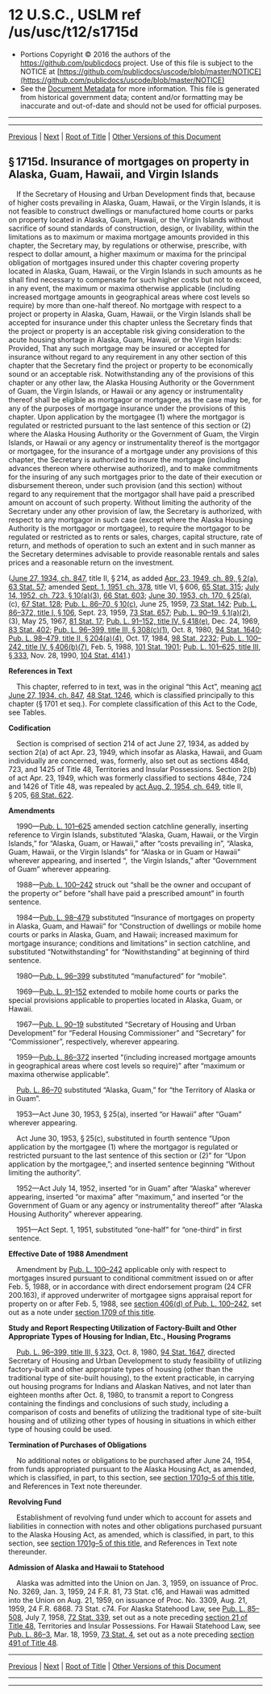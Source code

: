---
---

# 12 U.S.C., USLM ref /us/usc/t12/s1715d

* Portions Copyright © 2016 the authors of the https://github.com/publicdocs project.
  Use of this file is subject to the NOTICE at [https://github.com/publicdocs/uscode/blob/master/NOTICE](https://github.com/publicdocs/uscode/blob/master/NOTICE)
* See the [Document Metadata](././../../../../..//README.md) for more information.
  This file is generated from historical government data; content and/or formatting may be inaccurate and out-of-date and should not be used for official purposes.

----------
----------

[Previous](./../../../../..//us/usc/t12/ch13/schII/m__us_usc_t12_s1715c.md) | [Next](./../../../../..//us/usc/t12/ch13/schII/m__us_usc_t12_s1715e.md) | [Root of Title](./../../../../../) | [Other Versions of this Document](https://publicdocs.github.io/go/links?ns=uslm&ref=%2Fus%2Fusc%2Ft12%2Fs1715d)

## § 1715d. Insurance of mortgages on property in Alaska, Guam, Hawaii, and Virgin Islands

    If the Secretary of Housing and Urban Development finds that, because of higher costs prevailing in Alaska, Guam, Hawaii, or the Virgin Islands, it is not feasible to construct dwellings or manufactured home courts or parks on property located in Alaska, Guam, Hawaii, or the Virgin Islands without sacrifice of sound standards of construction, design, or livability, within the limitations as to maximum or maxima mortgage amounts provided in this chapter, the Secretary may, by regulations or otherwise, prescribe, with respect to dollar amount, a higher maximum or maxima for the principal obligation of mortgages insured under this chapter covering property located in Alaska, Guam, Hawaii, or the Virgin Islands in such amounts as he shall find necessary to compensate for such higher costs but not to exceed, in any event, the maximum or maxima otherwise applicable (including increased mortgage amounts in geographical areas where cost levels so require) by more than one-half thereof. No mortgage with respect to a project or property in Alaska, Guam, Hawaii, or the Virgin Islands shall be accepted for insurance under this chapter unless the Secretary finds that the project or property is an acceptable risk giving consideration to the acute housing shortage in Alaska, Guam, Hawaii, or the Virgin Islands: Provided, That any such mortgage may be insured or accepted for insurance without regard to any requirement in any other section of this chapter that the Secretary find the project or property to be economically sound or an acceptable risk. Notwithstanding any of the provisions of this chapter or any other law, the Alaska Housing Authority or the Government of Guam, the Virgin Islands, or Hawaii or any agency or instrumentality thereof shall be eligible as mortgagor or mortgagee, as the case may be, for any of the purposes of mortgage insurance under the provisions of this chapter. Upon application by the mortgagee (1) where the mortgagor is regulated or restricted pursuant to the last sentence of this section or (2) where the Alaska Housing Authority or the Government of Guam, the Virgin Islands, or Hawaii or any agency or instrumentality thereof is the mortgagor or mortgagee, for the insurance of a mortgage under any provisions of this chapter, the Secretary is authorized to insure the mortgage (including advances thereon where otherwise authorized), and to make commitments for the insuring of any such mortgages prior to the date of their execution or disbursement thereon, under such provision (and this section) without regard to any requirement that the mortgagor shall have paid a prescribed amount on account of such property. Without limiting the authority of the Secretary under any other provision of law, the Secretary is authorized, with respect to any mortgagor in such case (except where the Alaska Housing Authority is the mortgagor or mortgagee), to require the mortgagor to be regulated or restricted as to rents or sales, charges, capital structure, rate of return, and methods of operation to such an extent and in such manner as the Secretary determines advisable to provide reasonable rentals and sales prices and a reasonable return on the investment.

([June 27, 1934, ch. 847][/us/act/1934-06-27/ch847], title II, § 214, as added [Apr. 23, 1949, ch. 89, § 2(a)][/us/act/1949-04-23/ch89/s2/a], [63 Stat. 57][/us/stat/63/57]; amended [Sept. 1, 1951, ch. 378][/us/act/1951-09-01/ch378], title VI, § 606, [65 Stat. 315][/us/stat/65/315]; [July 14, 1952, ch. 723, § 10(a)(3)][/us/act/1952-07-14/ch723/s10/a/3], [66 Stat. 603][/us/stat/66/603]; [June 30, 1953, ch. 170, § 25(a)][/us/act/1953-06-30/ch170/s25/a], (c), [67 Stat. 128][/us/stat/67/128]; [Pub. L. 86–70, § 10(c)][/us/pl/86/70/s10/c], June 25, 1959, [73 Stat. 142][/us/stat/73/142]; [Pub. L. 86–372, title I, § 106][/us/pl/86/372/s106], Sept. 23, 1959, [73 Stat. 657][/us/stat/73/657]; [Pub. L. 90–19, § 1(a)(2)][/us/pl/90/19/s1/a/2], (3), May 25, 1967, [81 Stat. 17][/us/stat/81/17]; [Pub. L. 91–152, title IV, § 418(e)][/us/pl/91/152/s418/e], Dec. 24, 1969, [83 Stat. 402][/us/stat/83/402]; [Pub. L. 96–399, title III, § 308(c)(1)][/us/pl/96/399/s308/c/1], Oct. 8, 1980, [94 Stat. 1640][/us/stat/94/1640]; [Pub. L. 98–479, title II, § 204(a)(4)][/us/pl/98/479/s204/a/4], Oct. 17, 1984, [98 Stat. 2232][/us/stat/98/2232]; [Pub. L. 100–242, title IV, § 406(b)(7)][/us/pl/100/242/s406/b/7], Feb. 5, 1988, [101 Stat. 1901][/us/stat/101/1901]; [Pub. L. 101–625, title III, § 333][/us/pl/101/625/s333], Nov. 28, 1990, [104 Stat. 4141][/us/stat/104/4141].)

 __References in Text__ 

    This chapter, referred to in text, was in the original “this Act”, meaning [act June 27, 1934, ch. 847][/us/act/1934-06-27/ch847], [48 Stat. 1246][/us/stat/48/1246], which is classified principally to this chapter (§ 1701 et seq.). For complete classification of this Act to the Code, see Tables.

 __Codification__ 

    Section is comprised of section 214 of act June 27, 1934, as added by section 2(a) of act Apr. 23, 1949, which insofar as Alaska, Hawaii, and Guam individually are concerned, was, formerly, also set out as sections 484d, 723, and 1425 of Title 48, Territories and Insular Possessions. Section 2(b) of act Apr. 23, 1949, which was formerly classified to sections 484e, 724 and 1426 of Title 48, was repealed by [act Aug. 2, 1954, ch. 649][/us/act/1954-08-02/ch649], title II, § 205, [68 Stat. 622][/us/stat/68/622].

 __Amendments__ 

    1990—[Pub. L. 101–625][/us/pl/101/625] amended section catchline generally, inserting reference to Virgin Islands, substituted “Alaska, Guam, Hawaii, or the Virgin Islands,” for “Alaska, Guam, or Hawaii,” after “costs prevailing in”, “Alaska, Guam, Hawaii, or the Virgin Islands” for “Alaska or in Guam or Hawaii” wherever appearing, and inserted “, the Virgin Islands,” after “Government of Guam” wherever appearing.

    1988—[Pub. L. 100–242][/us/pl/100/242] struck out “shall be the owner and occupant of the property or” before “shall have paid a prescribed amount” in fourth sentence.

    1984—[Pub. L. 98–479][/us/pl/98/479] substituted “Insurance of mortgages on property in Alaska, Guam, and Hawaii” for “Construction of dwellings or mobile home courts or parks in Alaska, Guam, and Hawaii; increased maximum for mortgage insurance; conditions and limitations” in section catchline, and substituted “Notwithstanding” for “Nowithstanding” at beginning of third sentence.

    1980—[Pub. L. 96–399][/us/pl/96/399] substituted “manufactured” for “mobile”.

    1969—[Pub. L. 91–152][/us/pl/91/152] extended to mobile home courts or parks the special provisions applicable to properties located in Alaska, Guam, or Hawaii.

    1967—[Pub. L. 90–19][/us/pl/90/19] substituted “Secretary of Housing and Urban Development” for “Federal Housing Commissioner” and “Secretary” for “Commissioner”, respectively, wherever appearing.

    1959—[Pub. L. 86–372][/us/pl/86/372] inserted “(including increased mortgage amounts in geographical areas where cost levels so require)” after “maximum or maxima otherwise applicable”.

    [Pub. L. 86–70][/us/pl/86/70] substituted “Alaska, Guam,” for “the Territory of Alaska or in Guam”.

    1953—Act June 30, 1953, § 25(a), inserted “or Hawaii” after “Guam” wherever appearing.

    Act June 30, 1953, § 25(c), substituted in fourth sentence “Upon application by the mortgagee (1) where the mortgagor is regulated or restricted pursuant to the last sentence of this section or (2)” for “Upon application by the mortgagee,”; and inserted sentence beginning “Without limiting the authority”.

    1952—Act July 14, 1952, inserted “or in Guam” after “Alaska” wherever appearing, inserted “or maxima” after “maximum,” and inserted “or the Government of Guam or any agency or instrumentality thereof” after “Alaska Housing Authority” wherever appearing.

    1951—Act Sept. 1, 1951, substituted “one-half” for “one-third” in first sentence.

 __Effective Date of 1988 Amendment__ 

    Amendment by [Pub. L. 100–242][/us/pl/100/242] applicable only with respect to mortgages insured pursuant to conditional commitment issued on or after Feb. 5, 1988, or in accordance with direct endorsement program (24 CFR 200.163), if approved underwriter of mortgagee signs appraisal report for property on or after Feb. 5, 1988, see [section 406(d) of Pub. L. 100–242][/us/pl/100/242/s406/d], set out as a note under [section 1709 of this title][/us/usc/t12/s1709].

 __Study and Report Respecting Utilization of Factory-Built and Other Appropriate Types of Housing for Indian, Etc., Housing Programs__ 

    [Pub. L. 96–399, title III, § 323][/us/pl/96/399/s323], Oct. 8, 1980, [94 Stat. 1647][/us/stat/94/1647], directed Secretary of Housing and Urban Development to study feasibility of utilizing factory-built and other appropriate types of housing (other than the traditional type of site-built housing), to the extent practicable, in carrying out housing programs for Indians and Alaskan Natives, and not later than eighteen months after Oct. 8, 1980, to transmit a report to Congress containing the findings and conclusions of such study, including a comparison of costs and benefits of utilizing the traditional type of site-built housing and of utilizing other types of housing in situations in which either type of housing could be used.

 __Termination of Purchases of Obligations__ 

    No additional notes or obligations to be purchased after June 24, 1954, from funds appropriated pursuant to the Alaska Housing Act, as amended, which is classified, in part, to this section, see [section 1701g–5 of this title][/us/usc/t12/s1701g–5], and References in Text note thereunder.

 __Revolving Fund__ 

    Establishment of revolving fund under which to account for assets and liabilities in connection with notes and other obligations purchased pursuant to the Alaska Housing Act, as amended, which is classified, in part, to this section, see [section 1701g–5 of this title][/us/usc/t12/s1701g–5], and References in Text note thereunder.

 __Admission of Alaska and Hawaii to Statehood__ 

    Alaska was admitted into the Union on Jan. 3, 1959, on issuance of Proc. No. 3269, Jan. 3, 1959, 24 F.R. 81, 73 Stat. c16, and Hawaii was admitted into the Union on Aug. 21, 1959, on issuance of Proc. No. 3309, Aug. 21, 1959, 24 F.R. 6868. 73 Stat. c74. For Alaska Statehood Law, see [Pub. L. 85–508][/us/pl/85/508], July 7, 1958, [72 Stat. 339][/us/stat/72/339], set out as a note preceding [section 21 of Title 48][/us/usc/t48/s21], Territories and Insular Possessions. For Hawaii Statehood Law, see [Pub. L. 86–3][/us/pl/86/3], Mar. 18, 1959, [73 Stat. 4][/us/stat/73/4], set out as a note preceding [section 491 of Title 48][/us/usc/t48/s491].

----------

[Previous](./../../../../..//us/usc/t12/ch13/schII/m__us_usc_t12_s1715c.md) | [Next](./../../../../..//us/usc/t12/ch13/schII/m__us_usc_t12_s1715e.md) | [Root of Title](./../../../../../) | [Other Versions of this Document](https://publicdocs.github.io/go/links?ns=uslm&ref=%2Fus%2Fusc%2Ft12%2Fs1715d)

----------
----------

[/us/act/1934-06-27/ch847]: https://publicdocs.github.io/go/links?ns=uslm&ref=%2Fus%2Fact%2F1934-06-27%2Fch847
[/us/act/1949-04-23/ch89/s2/a]: https://publicdocs.github.io/go/links?ns=uslm&ref=%2Fus%2Fact%2F1949-04-23%2Fch89%2Fs2%2Fa
[/us/stat/63/57]: https://publicdocs.github.io/go/links?ns=uslm&ref=%2Fus%2Fstat%2F63%2F57
[/us/act/1951-09-01/ch378]: https://publicdocs.github.io/go/links?ns=uslm&ref=%2Fus%2Fact%2F1951-09-01%2Fch378
[/us/stat/65/315]: https://publicdocs.github.io/go/links?ns=uslm&ref=%2Fus%2Fstat%2F65%2F315
[/us/act/1952-07-14/ch723/s10/a/3]: https://publicdocs.github.io/go/links?ns=uslm&ref=%2Fus%2Fact%2F1952-07-14%2Fch723%2Fs10%2Fa%2F3
[/us/stat/66/603]: https://publicdocs.github.io/go/links?ns=uslm&ref=%2Fus%2Fstat%2F66%2F603
[/us/act/1953-06-30/ch170/s25/a]: https://publicdocs.github.io/go/links?ns=uslm&ref=%2Fus%2Fact%2F1953-06-30%2Fch170%2Fs25%2Fa
[/us/stat/67/128]: https://publicdocs.github.io/go/links?ns=uslm&ref=%2Fus%2Fstat%2F67%2F128
[/us/pl/86/70/s10/c]: https://publicdocs.github.io/go/links?ns=uslm&ref=%2Fus%2Fpl%2F86%2F70%2Fs10%2Fc
[/us/stat/73/142]: https://publicdocs.github.io/go/links?ns=uslm&ref=%2Fus%2Fstat%2F73%2F142
[/us/pl/86/372/s106]: https://publicdocs.github.io/go/links?ns=uslm&ref=%2Fus%2Fpl%2F86%2F372%2Fs106
[/us/stat/73/657]: https://publicdocs.github.io/go/links?ns=uslm&ref=%2Fus%2Fstat%2F73%2F657
[/us/pl/90/19/s1/a/2]: https://publicdocs.github.io/go/links?ns=uslm&ref=%2Fus%2Fpl%2F90%2F19%2Fs1%2Fa%2F2
[/us/stat/81/17]: https://publicdocs.github.io/go/links?ns=uslm&ref=%2Fus%2Fstat%2F81%2F17
[/us/pl/91/152/s418/e]: https://publicdocs.github.io/go/links?ns=uslm&ref=%2Fus%2Fpl%2F91%2F152%2Fs418%2Fe
[/us/stat/83/402]: https://publicdocs.github.io/go/links?ns=uslm&ref=%2Fus%2Fstat%2F83%2F402
[/us/pl/96/399/s308/c/1]: https://publicdocs.github.io/go/links?ns=uslm&ref=%2Fus%2Fpl%2F96%2F399%2Fs308%2Fc%2F1
[/us/stat/94/1640]: https://publicdocs.github.io/go/links?ns=uslm&ref=%2Fus%2Fstat%2F94%2F1640
[/us/pl/98/479/s204/a/4]: https://publicdocs.github.io/go/links?ns=uslm&ref=%2Fus%2Fpl%2F98%2F479%2Fs204%2Fa%2F4
[/us/stat/98/2232]: https://publicdocs.github.io/go/links?ns=uslm&ref=%2Fus%2Fstat%2F98%2F2232
[/us/pl/100/242/s406/b/7]: https://publicdocs.github.io/go/links?ns=uslm&ref=%2Fus%2Fpl%2F100%2F242%2Fs406%2Fb%2F7
[/us/stat/101/1901]: https://publicdocs.github.io/go/links?ns=uslm&ref=%2Fus%2Fstat%2F101%2F1901
[/us/pl/101/625/s333]: https://publicdocs.github.io/go/links?ns=uslm&ref=%2Fus%2Fpl%2F101%2F625%2Fs333
[/us/stat/104/4141]: https://publicdocs.github.io/go/links?ns=uslm&ref=%2Fus%2Fstat%2F104%2F4141
[/us/act/1934-06-27/ch847]: https://publicdocs.github.io/go/links?ns=uslm&ref=%2Fus%2Fact%2F1934-06-27%2Fch847
[/us/stat/48/1246]: https://publicdocs.github.io/go/links?ns=uslm&ref=%2Fus%2Fstat%2F48%2F1246
[/us/act/1954-08-02/ch649]: https://publicdocs.github.io/go/links?ns=uslm&ref=%2Fus%2Fact%2F1954-08-02%2Fch649
[/us/stat/68/622]: https://publicdocs.github.io/go/links?ns=uslm&ref=%2Fus%2Fstat%2F68%2F622
[/us/pl/101/625]: https://publicdocs.github.io/go/links?ns=uslm&ref=%2Fus%2Fpl%2F101%2F625
[/us/pl/100/242]: https://publicdocs.github.io/go/links?ns=uslm&ref=%2Fus%2Fpl%2F100%2F242
[/us/pl/98/479]: https://publicdocs.github.io/go/links?ns=uslm&ref=%2Fus%2Fpl%2F98%2F479
[/us/pl/96/399]: https://publicdocs.github.io/go/links?ns=uslm&ref=%2Fus%2Fpl%2F96%2F399
[/us/pl/91/152]: https://publicdocs.github.io/go/links?ns=uslm&ref=%2Fus%2Fpl%2F91%2F152
[/us/pl/90/19]: https://publicdocs.github.io/go/links?ns=uslm&ref=%2Fus%2Fpl%2F90%2F19
[/us/pl/86/372]: https://publicdocs.github.io/go/links?ns=uslm&ref=%2Fus%2Fpl%2F86%2F372
[/us/pl/86/70]: https://publicdocs.github.io/go/links?ns=uslm&ref=%2Fus%2Fpl%2F86%2F70
[/us/pl/100/242]: https://publicdocs.github.io/go/links?ns=uslm&ref=%2Fus%2Fpl%2F100%2F242
[/us/pl/100/242/s406/d]: https://publicdocs.github.io/go/links?ns=uslm&ref=%2Fus%2Fpl%2F100%2F242%2Fs406%2Fd
[/us/usc/t12/s1709]: https://publicdocs.github.io/go/links?ns=uslm&ref=%2Fus%2Fusc%2Ft12%2Fs1709
[/us/pl/96/399/s323]: https://publicdocs.github.io/go/links?ns=uslm&ref=%2Fus%2Fpl%2F96%2F399%2Fs323
[/us/stat/94/1647]: https://publicdocs.github.io/go/links?ns=uslm&ref=%2Fus%2Fstat%2F94%2F1647
[/us/usc/t12/s1701g–5]: https://publicdocs.github.io/go/links?ns=uslm&ref=%2Fus%2Fusc%2Ft12%2Fs1701g%E2%80%935
[/us/usc/t12/s1701g–5]: https://publicdocs.github.io/go/links?ns=uslm&ref=%2Fus%2Fusc%2Ft12%2Fs1701g%E2%80%935
[/us/pl/85/508]: https://publicdocs.github.io/go/links?ns=uslm&ref=%2Fus%2Fpl%2F85%2F508
[/us/stat/72/339]: https://publicdocs.github.io/go/links?ns=uslm&ref=%2Fus%2Fstat%2F72%2F339
[/us/usc/t48/s21]: https://publicdocs.github.io/go/links?ns=uslm&ref=%2Fus%2Fusc%2Ft48%2Fs21
[/us/pl/86/3]: https://publicdocs.github.io/go/links?ns=uslm&ref=%2Fus%2Fpl%2F86%2F3
[/us/stat/73/4]: https://publicdocs.github.io/go/links?ns=uslm&ref=%2Fus%2Fstat%2F73%2F4
[/us/usc/t48/s491]: https://publicdocs.github.io/go/links?ns=uslm&ref=%2Fus%2Fusc%2Ft48%2Fs491


